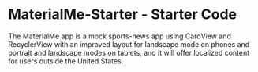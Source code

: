MaterialMe-Starter - Starter Code
=================================

The MaterialMe app is a mock sports-news app using CardView and RecyclerView with an improved layout for landscape mode on phones and portrait and landscape modes on tablets, and it will offer localized content for users outside the United States.
